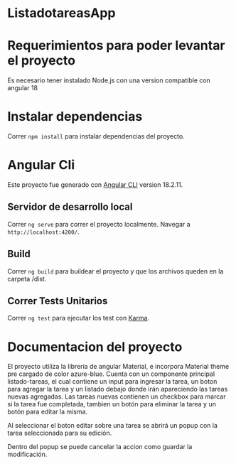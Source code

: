 # ListadotareasApp

# Requerimientos para poder levantar el proyecto

Es necesario tener instalado Node.js con una version compatible con angular 18

# Instalar dependencias

Correr `npm install` para instalar dependencias del proyecto.

# Angular Cli

Este proyecto fue generado con [Angular CLI](https://github.com/angular/angular-cli) version 18.2.11.

## Servidor de desarrollo local

Correr `ng serve` para correr el proyecto localmente. Navegar a `http://localhost:4200/`.


## Build

Correr `ng build` para buildear el proyecto y que los archivos queden en la carpeta /dist.

## Correr Tests Unitarios

Correr `ng test` para ejecutar los test con [Karma](https://karma-runner.github.io).


# Documentacion del proyecto
El proyecto utiliza la libreria de angular Material, e incorpora Material theme pre cargado de color azure-blue.
Cuenta con un componente principal listado-tareas, el cual contiene un input para ingresar la tarea, un boton para agregar la tarea y un listado debajo donde irán apareciendo las tareas nuevas agregadas.
Las tareas nuevas contienen un checkbox para marcar si la tarea fue completada, tambien un botón para eliminar la tarea y un botón para editar la misma.

Al seleccionar el boton editar sobre una tarea se abrirá un popup con la tarea seleccionada para su edición.

Dentro del popup se puede cancelar la accion como guardar la modificación.
